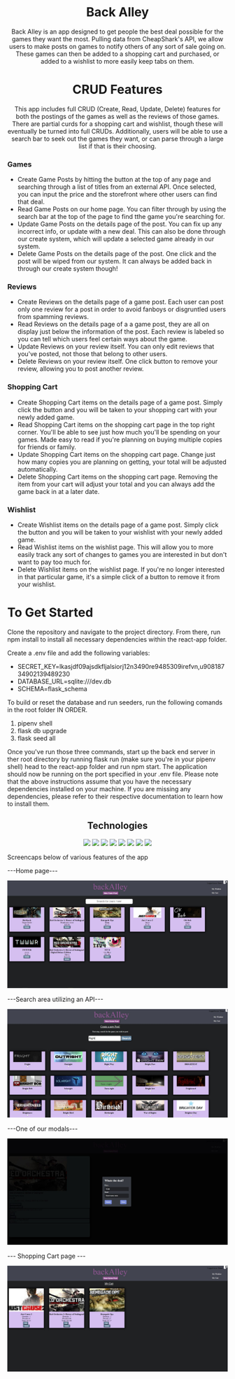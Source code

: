 <h1 align=center>Back Alley </h1>

<p align=center>
Back Alley is an app designed to get people the best deal possible for the games they want the most.  Pulling data from CheapShark's API, we allow users to make posts on games to notify others of any sort of sale going on.  These games can then be added to a shopping cart and purchased, or added to a wishlist to more easily keep tabs on them.
</p>


<p></p>
<h1 align=center>CRUD Features</h1>
<p align=center>
This app includes full CRUD (Create, Read, Update, Delete) features for both the postings of the games as well as the reviews of those games. There are partial curds for a shopping cart and wishlist, though these will eventually be turned into full CRUDs. Additionally, users will be able to use a search bar to seek out the games they want, or can parse through a large list if that is their choosing.
</p>

<h3>Games</h3>
<ul align=left>
   <li>Create Game Posts by hitting the button at the top of any page and searching through a list of titles from an external API.  Once selected, you can input the price and the storefront where other users can find that deal.</li>
   <li>Read Game Posts on our home page.  You can filter through by using the search bar at the top of the page to find tthe game you're searching for.</li>
   <li>Update Game Posts on the details page of the post.  You can fix up any incorrect info, or update with a new deal.  This can also be done through our create system, which will update a selected game already in our system.</li>
   <li>Delete Game Posts on the details page of the post.  One click and the post will be wiped from our system.  It can always be added back in through our create system though!</li>
</ul>

<h3>Reviews</h3>
<ul align=left>
   <li>Create Reviews on the details page of a game post.  Each user can post only one review for a post in order to avoid fanboys or disgruntled users from spamming reviews.</li>
   <li>Read Reviews on the details page of a a game post, they are all on display just below the information of the post.  Each review is labeled so you can tell which users feel certain ways about the game. </li>
   <li>Update Reviews on your review itself.  You can only edit reviews that you've posted, not those that belong to other users.</li>
   <li>Delete Reviews on your review itself.  One click button to remove your review, allowing you to post another review.</li>
</ul>

<h3>Shopping Cart</h3>
<ul align=left>
   <li>Create Shopping Cart items on the details page of a game post.  Simply click the button and you will be taken to your shopping cart with your newly added game.</li>
   <li>Read Shopping Cart items on the shopping cart page in the top right corner.  You'll be able to see just how much you'll be spending on your games.  Made easy to read if you're planning on buying multiple copies for friends or family.</li>
   <li>Update Shopping Cart items on the shopping cart page.  Change just how many copies you are planning on getting, your total will be adjusted automatically.</li>
   <li>Delete Shopping Cart items on the shopping cart page.  Removing the item from your cart will adjust your total and you can always add the game back in at a later date.</li>
</ul>

<h3>Wishlist</h3>
<ul align=left>
   <li>Create Wishlist items on the details page of a game post.  Simply click the button and you will be taken to your wishlist with your newly added game. </li>
   <li>Read Wishlist items on the wishlist page.  This will allow you to more easily track any sort of changes to games you are interested in but don't want to pay too much for.</li>
   <li>Delete Wishlist items on the wishlist page.  If you're no longer interested in that particular game, it's a simple click of a button to remove it from your wishlist.</li>
</ul>

<p></p>
<p></p>
<h1 align=left>To Get Started </h1>

<p>Clone the repository and navigate to the project directory.  From there, run npm install to install all necessary dependencies within the react-app folder.</p>
<p>Create a .env file and add the following variables:</p>
<ul align=-left>
   <li>SECRET_KEY=lkasjdf09ajsdkfljalsiorj12n3490re9485309irefvn,u90818734902139489230</li>
   <li>DATABASE_URL=sqlite:///dev.db</li>
   <li>SCHEMA=flask_schema</li>
</ul>

<p>To build or reset the database and run seeders, run the following comands in the root folder IN ORDER. </p>
<ol align=-left>
   <li>pipenv shell</li>
   <li>flask db upgrade</li>
   <li>flask seed all</li>
</ol>

<p>Once you've run those three commands, start up the back end server in ther root directory by running flask run (make sure you're in your pipenv shell) head to the react-app folder and run npm start.
The application should now be running on the port specified in your .env file.
Please note that the above instructions assume that you have the necessary dependencies installed on your machine. If you are missing any dependencies, please refer to their respective documentation to learn how to install them. </p>


<h2 align=center>Technologies</h2>
<div align=center>
  <img src="https://cdn.jsdelivr.net/gh/devicons/devicon/icons/javascript/javascript-original.svg" style=width:50px />
  <img src="https://cdn.jsdelivr.net/gh/devicons/devicon/icons/react/react-original.svg" style=width:50px />
  <img src="https://cdn.jsdelivr.net/gh/devicons/devicon/icons/redux/redux-original.svg" style=width:50px />
  <img src="https://cdn.jsdelivr.net/gh/devicons/devicon/icons/python/python-original.svg" style=width:50px />
  <img src="https://cdn.jsdelivr.net/gh/devicons/devicon/icons/flask/flask-original.svg" style=width:50px />
  <img src="https://cdn.jsdelivr.net/gh/devicons/devicon/icons/sqlalchemy/sqlalchemy-original.svg" style=width:75px />
  <img src="https://cdn.jsdelivr.net/gh/devicons/devicon/icons/html5/html5-original.svg" style=width:50px />
  <img src="https://cdn.jsdelivr.net/gh/devicons/devicon/icons/git/git-original.svg" style=width:50px />
</div>

<p>Screencaps below of various features of the app</p>


<p>---Home page---</p>

![backAlley_HomePage](backAlley_HomePage.jpg)

<p>---Search area utilizing an API---</p>

![backAlley_APISearch](./backAlley_APISearch.jpg)

<p>---One of our modals---</p>

![backAlley_EditModal](backAlley_EditModal.jpg)

<p>
---
Shopping Cart page
---
</p>

![backAlley_CartPage](backAlley_CartPage.jpg)
